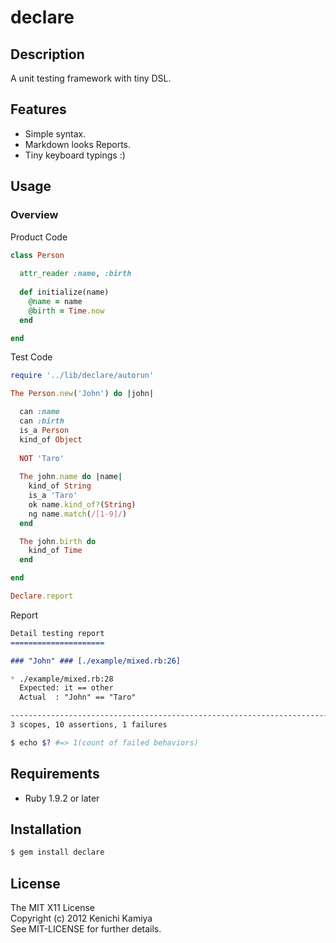 declare
=======

Description
------------

A unit testing framework with tiny DSL.

Features
--------

* Simple syntax.
* Markdown looks Reports.
* Tiny keyboard typings :)

Usage
-----

### Overview

Product Code

```ruby
class Person
  
  attr_reader :name, :birth
  
  def initialize(name)
    @name = name
    @birth = Time.now
  end

end
```

Test Code

```ruby
require '../lib/declare/autorun'

The Person.new('John') do |john|

  can :name
  can :birth
  is_a Person
  kind_of Object
  
  NOT 'Taro'
  
  The john.name do |name|
    kind_of String
    is_a 'Taro'
    ok name.kind_of?(String)
    ng name.match(/[1-9]/)
  end

  The john.birth do
    kind_of Time
  end

end

Declare.report
```

Report

```markdown
Detail testing report
=====================

### "John" ### [./example/mixed.rb:26]

* ./example/mixed.rb:28
  Expected: it == other
  Actual  : "John" == "Taro"

------------------------------------------------------------------------------
3 scopes, 10 assertions, 1 failures
```

```bash
$ echo $? #=> 1(count of failed behaviors)
```

Requirements
------------

* Ruby 1.9.2 or later

Installation
-------------

```bash
$ gem install declare
```

License
-------

The MIT X11 License  
Copyright (c) 2012 Kenichi Kamiya  
See MIT-LICENSE for further details.
